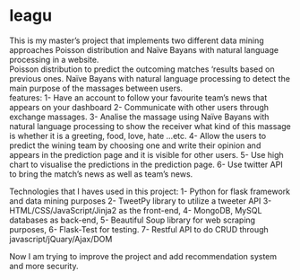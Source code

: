 # leagu

This is my master’s project that implements two different data mining approaches Poisson distribution and Naïve Bayans with natural language processing in a website.     
Poisson distribution to predict the outcoming matches ‘results based on previous ones.
Naïve Bayans with natural language processing to detect the main purpose of the massages between users.  
features:
1-	Have an account to follow your favourite team’s news that appears on your dashboard
2-	Communicate with other users through exchange massages.
3-	Analise the massage using Naïve Bayans with natural language processing to show the receiver what kind of this massage is whether it is a greeting, food, love, hate …etc.
4-	 Allow the users to predict the wining team by choosing one and write their opinion and appears in the prediction page and it is visible for other users.
5-	Use high chart to visualise the predictions in the prediction page. 
6-	Use twitter API to bring the match’s news as well as team’s news.  
 
Technologies that I haves used in this project:
1-	Python for flask framework and data mining purposes 
2-	TweetPy library to utilize a tweeter API 
3-	HTML/CSS/JavaScript/Jinja2 as the front-end, 
4-	MongoDB, MySQL databases as back-end,
5-	Beautiful Soup library for web scraping purposes, 
6-	Flask-Test for testing.
7-	Restful API to do CRUD through javascript/jQuary/Ajax/DOM

Now I am trying to improve the project and add recommendation system and more security.
